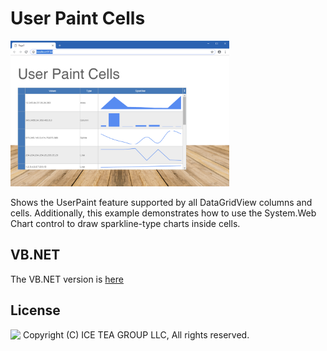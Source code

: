 User Paint Cells
====

<img src="../Support/Images/user-paint-cells.png" width="350" height="233">

Shows the UserPaint feature supported by all DataGridView columns and cells. Additionally, this example demonstrates how to use the System.Web Chart control to draw sparkline-type charts inside cells.

VB.NET
------
The VB.NET version is [here](https://github.com/iceteagroup/wisej-examples-vb/tree/main/UserPaintCells)

License
-------
<img src="http://iceteagroup.com/wp-content/uploads/2017/01/Square-64x64-trasp.png" height="20" align="top"> Copyright (C) ICE TEA GROUP LLC, All rights reserved.
